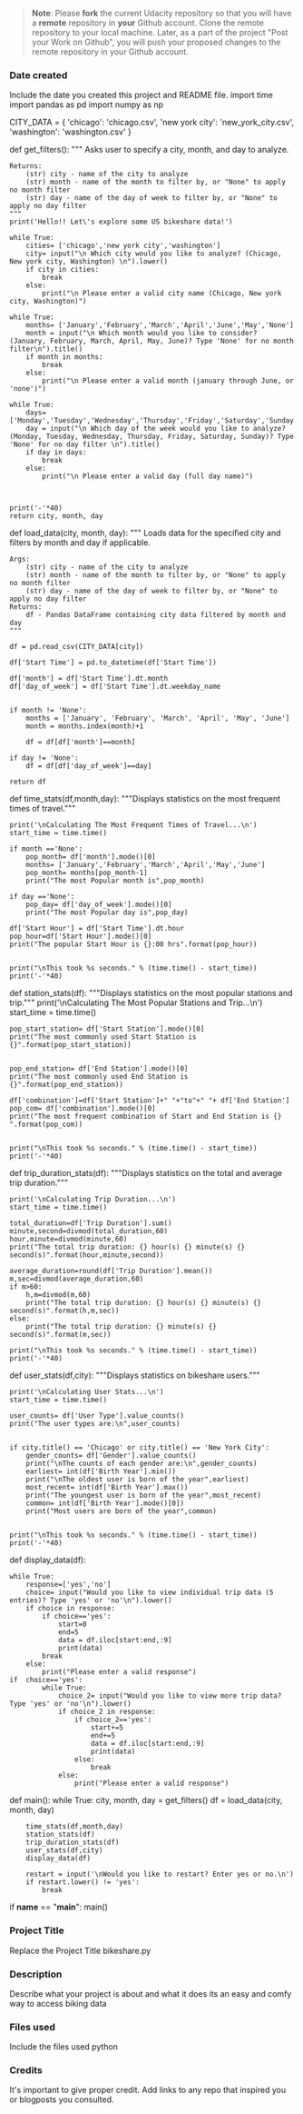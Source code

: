 >**Note**: Please **fork** the current Udacity repository so that you will have a **remote** repository in **your** Github account. Clone the remote repository to your local machine. Later, as a part of the project "Post your Work on Github", you will push your proposed changes to the remote repository in your Github account.

### Date created
Include the date you created this project and README file.
import time
import pandas as pd
import numpy as np

CITY_DATA = { 'chicago': 'chicago.csv',
              'new york city': 'new_york_city.csv',
              'washington': 'washington.csv' }

def get_filters():
    """
    Asks user to specify a city, month, and day to analyze.

    Returns:
        (str) city - name of the city to analyze
        (str) month - name of the month to filter by, or "None" to apply no month filter
        (str) day - name of the day of week to filter by, or "None" to apply no day filter
    """
    print('Hello!! Let\'s explore some US bikeshare data!')
   
    while True:
        cities= ['chicago','new york city','washington']
        city= input("\n Which city would you like to analyze? (Chicago, New york city, Washington) \n").lower()
        if city in cities:
            break
        else:
            print("\n Please enter a valid city name (Chicago, New york city, Washington)")    
   
    while True:
        months= ['January','February','March','April','June','May','None']
        month = input("\n Which month would you like to consider? (January, February, March, April, May, June)? Type 'None' for no month filter\n").title()
        if month in months:
            break
        else:
            print("\n Please enter a valid month (january through June, or 'none')")    

    while True:
        days= ['Monday','Tuesday','Wednesday','Thursday','Friday','Saturday','Sunday','None']
        day = input("\n Which day of the week would you like to analyze? (Monday, Tuesday, Wednesday, Thursday, Friday, Saturday, Sunday)? Type 'None' for no day filter \n").title()         
        if day in days:
            break
        else:
            print("\n Please enter a valid day (full day name)")    
    


    print('-'*40)
    return city, month, day


def load_data(city, month, day):
    """
    Loads data for the specified city and filters by month and day if applicable.

    Args:
        (str) city - name of the city to analyze
        (str) month - name of the month to filter by, or "None" to apply no month filter
        (str) day - name of the day of week to filter by, or "None" to apply no day filter
    Returns:
        df - Pandas DataFrame containing city data filtered by month and day
    """

    df = pd.read_csv(CITY_DATA[city])
    
    df['Start Time'] = pd.to_datetime(df['Start Time'])

    df['month'] = df['Start Time'].dt.month
    df['day_of_week'] = df['Start Time'].dt.weekday_name


    if month != 'None':
        months = ['January', 'February', 'March', 'April', 'May', 'June']
        month = months.index(month)+1

        df = df[df['month']==month] 

    if day != 'None':
        df = df[df['day_of_week']==day]

    return df


def time_stats(df,month,day):
    """Displays statistics on the most frequent times of travel."""

    print('\nCalculating The Most Frequent Times of Travel...\n')
    start_time = time.time()

    if month =='None':
        pop_month= df['month'].mode()[0]
        months= ['January','February','March','April','May','June']
        pop_month= months[pop_month-1]
        print("The most Popular month is",pop_month)

    if day =='None':
        pop_day= df['day_of_week'].mode()[0]
        print("The most Popular day is",pop_day)

    df['Start Hour'] = df['Start Time'].dt.hour
    pop_hour=df['Start Hour'].mode()[0]
    print("The popular Start Hour is {}:00 hrs".format(pop_hour))


    print("\nThis took %s seconds." % (time.time() - start_time))
    print('-'*40)


def station_stats(df):
    """Displays statistics on the most popular stations and trip."""
    print('\nCalculating The Most Popular Stations and Trip...\n')
    start_time = time.time()

    pop_start_station= df['Start Station'].mode()[0]
    print("The most commonly used Start Station is {}".format(pop_start_station))


    pop_end_station= df['End Station'].mode()[0]
    print("The most commonly used End Station is {}".format(pop_end_station))

    df['combination']=df['Start Station']+" "+"to"+" "+ df['End Station']
    pop_com= df['combination'].mode()[0]
    print("The most frequent combination of Start and End Station is {} ".format(pop_com))


    print("\nThis took %s seconds." % (time.time() - start_time))
    print('-'*40)


def trip_duration_stats(df):
    """Displays statistics on the total and average trip duration."""

    print('\nCalculating Trip Duration...\n')
    start_time = time.time()

    total_duration=df['Trip Duration'].sum()
    minute,second=divmod(total_duration,60)
    hour,minute=divmod(minute,60)
    print("The total trip duration: {} hour(s) {} minute(s) {} second(s)".format(hour,minute,second))
    
    average_duration=round(df['Trip Duration'].mean())
    m,sec=divmod(average_duration,60)
    if m>60:
        h,m=divmod(m,60)
        print("The total trip duration: {} hour(s) {} minute(s) {} second(s)".format(h,m,sec))
    else:
        print("The total trip duration: {} minute(s) {} second(s)".format(m,sec))

    print("\nThis took %s seconds." % (time.time() - start_time))
    print('-'*40)


def user_stats(df,city):
    """Displays statistics on bikeshare users."""

    print('\nCalculating User Stats...\n')
    start_time = time.time()

    user_counts= df['User Type'].value_counts()
    print("The user types are:\n",user_counts)


    if city.title() == 'Chicago' or city.title() == 'New York City':
        gender_counts= df['Gender'].value_counts()
        print("\nThe counts of each gender are:\n",gender_counts)
        earliest= int(df['Birth Year'].min())
        print("\nThe oldest user is born of the year",earliest)
        most_recent= int(df['Birth Year'].max())
        print("The youngest user is born of the year",most_recent)
        common= int(df['Birth Year'].mode()[0])
        print("Most users are born of the year",common)


    print("\nThis took %s seconds." % (time.time() - start_time))
    print('-'*40)

def display_data(df):

    while True:
        response=['yes','no']
        choice= input("Would you like to view individual trip data (5 entries)? Type 'yes' or 'no'\n").lower()
        if choice in response:
            if choice=='yes':
                start=0
                end=5
                data = df.iloc[start:end,:9]
                print(data)
            break     
        else:
            print("Please enter a valid response")
    if  choice=='yes':       
            while True:
                choice_2= input("Would you like to view more trip data? Type 'yes' or 'no'\n").lower()
                if choice_2 in response:
                    if choice_2=='yes':
                        start+=5
                        end+=5
                        data = df.iloc[start:end,:9]
                        print(data)
                    else:    
                        break  
                else:
                    print("Please enter a valid response")              


def main():
    while True:
        city, month, day = get_filters()
        df = load_data(city, month, day)
        
        time_stats(df,month,day)
        station_stats(df)
        trip_duration_stats(df)
        user_stats(df,city)
        display_data(df)

        restart = input('\nWould you like to restart? Enter yes or no.\n')
        if restart.lower() != 'yes':
            break


if __name__ == "__main__":
	main()

### Project Title
Replace the Project Title
bikeshare.py
### Description
Describe what your project is about and what it does
its an easy and comfy way to access biking data
### Files used
Include the files used
python
### Credits
It's important to give proper credit. Add links to any repo that inspired you or blogposts you consulted.

